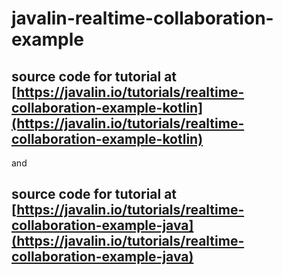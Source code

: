 # javalin-realtime-collaboration-example

## source code for tutorial at [https://javalin.io/tutorials/realtime-collaboration-example-kotlin](https://javalin.io/tutorials/realtime-collaboration-example-kotlin) 
and 
## source code for tutorial at [https://javalin.io/tutorials/realtime-collaboration-example-java](https://javalin.io/tutorials/realtime-collaboration-example-java) 
